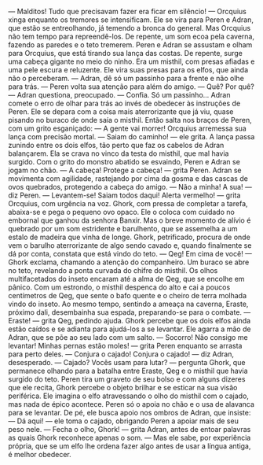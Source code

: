 — Malditos! Tudo que precisavam fazer era ficar em silêncio! —  Orcquius xinga enquanto os tremores se intensificam. Ele se vira para Peren e Adran, que estão se entreolhando, já temendo a bronca do general. Mas Orcquius não tem tempo para repreendê-los.
De repente, um som ecoa pela caverna, fazendo as paredes e o teto tremerem. Peren e Adran se assustam e olham para Orcquius, que está tirando sua lança das costas. De repente, surge uma cabeça gigante no meio do ninho. Era um misthil, com presas afiadas e uma pele escura e reluzente. Ele vira suas presas para os elfos, que ainda não o perceberam. 
— Adran, dê só um passinho para a frente e não olhe para trás. —  Peren volta sua atenção para além do amigo. 
— Quê? Por quê? — Adran questiona, preocupado.
—  Confia. Só um passinho... 
Adran comete o erro de olhar para trás ao invés de obedecer às instruções de Peren.  Ele se depara com a coisa mais aterrorizante que já viu, quase pisando no buraco de onde saía o misthil. Então salta nos braços de Peren, com um grito esganiçado:
— A gente vai morrer!
Orcquius arremessa sua lança com precisão mortal. 
— Saiam do caminho! — ele grita. 
A lança passa zunindo entre os dois elfos, tão perto que faz os cabelos de Adran balançarem. Ela se crava no vinco da testa do misthil, que
mal havia surgido. Com o grito do monstro abatido se esvaindo, Peren e Adran se jogam no chão.
— A cabeça! Protege a cabeça! — grita Peren. 
Adran se movimenta com agilidade, rastejando por cima da gosma e das cascas de ovos quebrados, protegendo a cabeça do amigo. 
— Não a minha! A sua! — diz Peren.
— Levantem-se! Saiam todos daqui! Alerta vermelho! — grita Orcquius, com urgência na voz.
Ghork, com pressa de completar a tarefa, abaixa-se e pega o pequeno ovo opaco. Ele o coloca com cuidado no embornal que ganhou da senhora Banxir. Mas o breve momento de alívio é quebrado por um som estridente e barulhento, que se assemelha a um estalo de madeira que vinha de longe. Ghork, petrificado, procura de onde vem o barulho aterrorizante de algo sendo cavado e, quando finalmente se dá por conta, constata que está vindo do teto. 
— Qeg! Em cima de você! — Ghork exclama, chamando a atenção do companheiro.
Um buraco se abre no teto, revelando a ponta curvada do chifre do misthil. Os olhos multifacetados do inseto encaram até a alma de Qeg, que se encolhe em pânico. Com um estrondo, o misthil despenca do alto e cai a poucos centímetros de Qeg, que sente o bafo quente e o cheiro de terra molhada vindo do inseto.
Ao mesmo tempo, sentindo a ameaça na caverna, Eraste, próximo dali, desembainha sua espada, preparando-se para o combate. 
— Eraste! — grita Qeg, pedindo ajuda. 
Ghork percebe que os dois elfos ainda estão caídos e se adianta para ajudá-los a se levantar. Ele agarra a mão de Adran, que se põe ao seu lado com um salto. 
— Socorro! Não consigo me levantar! Minhas pernas estão moles! — grita Peren enquanto se arrasta para perto deles.
— Conjura o cajado! Conjura o cajado! — diz Adran, desesperado.
— Cajado? Vocês usam para lutar? — pergunta Ghork, que permanece olhando para a batalha entre Eraste, Qeg e o misthil que havia surgido do teto. 
Peren tira um graveto de seu bolso e com alguns dizeres que ele recita, Ghork percebe o objeto brilhar e se esticar na sua visão periférica.  Ele imagina o elfo atravessando o olho do misthil com o cajado, mas nada de épico acontece. Peren só o apoia no chão e o usa de alavanca para se levantar.
De pé, ele busca apoio nos ombros de Adran, que insiste:
— Dá aqui! — ele toma o cajado, obrigando Peren a apoiar mais de seu peso nele.
— Fecha o olho, Ghork! — grita Adran, antes de entoar palavras as quais Ghork reconhece apenas o som. — Mas ele sabe, por experiência própria, que se um elfo lhe ordena fazer algo antes de usar a língua antiga, é melhor obedecer. 